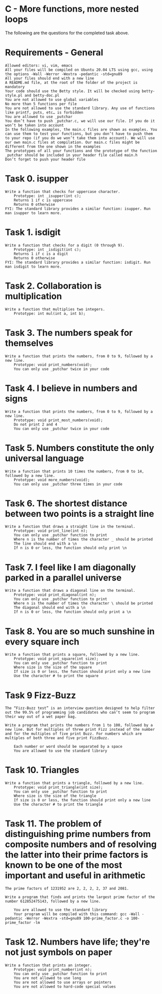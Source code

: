 # C - More functions, more nested loops

The following are the questions for the completed task above.

# Requirements - General

	Allowed editors: vi, vim, emacs
	All your files will be compiled on Ubuntu 20.04 LTS using gcc, using the options -Wall -Werror -Wextra -pedantic -std=gnu89
	All your files should end with a new line
	A README.md file, at the root of the folder of the project is mandatory
	Your code should use the Betty style. It will be checked using betty-style.pl and betty-doc.pl
	You are not allowed to use global variables
	No more than 5 functions per file
	You are not allowed to use the standard library. Any use of functions like printf, puts, etc… is forbidden
	You are allowed to use _putchar
	You don’t have to push _putchar.c, we will use our file. If you do it won’t be taken into account
	In the following examples, the main.c files are shown as examples. You can use them to test your functions, but you don’t have to push them to your repo (if you do we won’t take them into account). We will use our own main.c files at compilation. Our main.c files might be different from the one shown in the examples
	The prototypes of all your functions and the prototype of the function _putchar should be included in your header file called main.h
	Don’t forget to push your header file



# Task 0. isupper

	Write a function that checks for uppercase character.
		Prototype: int _isupper(int c);
		Returns 1 if c is uppercase
		Returns 0 otherwise
	FYI: The standard library provides a similar function: isupper. Run man isupper to learn more.

# Task 1. isdigit

	Write a function that checks for a digit (0 through 9).
		Prototype: int _isdigit(int c);
		Returns 1 if c is a digit
		Returns 0 otherwise
	FYI: The standard library provides a similar function: isdigit. Run man isdigit to learn more.

# Task 2. Collaboration is multiplication

	Write a function that multiplies two integers.
		Prototype: int mul(int a, int b);

# Task 3. The numbers speak for themselves

	Write a function that prints the numbers, from 0 to 9, followed by a new line.
		Prototype: void print_numbers(void);
		You can only use _putchar twice in your code

# Task 4. I believe in numbers and signs

	Write a function that prints the numbers, from 0 to 9, followed by a new line.
		Prototype: void print_most_numbers(void);
		Do not print 2 and 4
		You can only use _putchar twice in your code

# Task 5. Numbers constitute the only universal language

	Write a function that prints 10 times the numbers, from 0 to 14, followed by a new line.
		Prototype: void more_numbers(void);
		You can only use _putchar three times in your code

# Task 6. The shortest distance between two points is a straight line

	Write a function that draws a straight line in the terminal.
		Prototype: void print_line(int n);
		You can only use _putchar function to print
		Where n is the number of times the character _ should be printed
		The line should end with a \n
		If n is 0 or less, the function should only print \n

# Task 7. I feel like I am diagonally parked in a parallel universe

	Write a function that draws a diagonal line on the terminal.
		Prototype: void print_diagonal(int n);
		You can only use _putchar function to print
		Where n is the number of times the character \ should be printed
		The diagonal should end with a \n
		If n is 0 or less, the function should only print a \n

# Task 8. You are so much sunshine in every square inch

	Write a function that prints a square, followed by a new line.
		Prototype: void print_square(int size);
		You can only use _putchar function to print
		Where size is the size of the square
		If size is 0 or less, the function should print only a new line
		Use the character # to print the square

# Task 9 Fizz-Buzz

	The “Fizz-Buzz test” is an interview question designed to help filter out the 99.5% of programming job candidates who can’t seem to program their way out of a wet paper bag.

	Write a program that prints the numbers from 1 to 100, followed by a new line. But for multiples of three print Fizz instead of the number and for the multiples of five print Buzz. For numbers which are multiples of both three and five print FizzBuzz.

		Each number or word should be separated by a space
		You are allowed to use the standard library

# Task 10. Triangles

	Write a function that prints a triangle, followed by a new line.
		Prototype: void print_triangle(int size);
		You can only use _putchar function to print
		Where size is the size of the triangle
		If size is 0 or less, the function should print only a new line
		Use the character # to print the triangle

# Task 11. The problem of distinguishing prime numbers from composite numbers and of resolving the latter into their prime factors is known to be one of the most important and useful in arithmetic

	The prime factors of 1231952 are 2, 2, 2, 2, 37 and 2081.

	Write a program that finds and prints the largest prime factor of the number 612852475143, followed by a new line.

		You are allowed to use the standard library
		Your program will be compiled with this command: gcc -Wall -pedantic -Werror -Wextra -std=gnu89 100-prime_factor.c -o 100-prime_factor -lm

# Task 12. Numbers have life; they're not just symbols on paper

	Write a function that prints an integer.
		Prototype: void print_number(int n);
		You can only use _putchar function to print
		You are not allowed to use long
		You are not allowed to use arrays or pointers
		You are not allowed to hard-code special values
